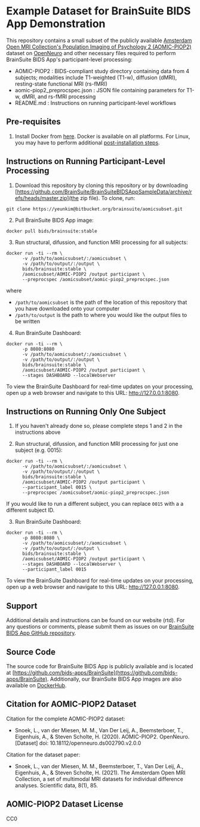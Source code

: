 # Example Dataset for BrainSuite BIDS App Demonstration #
This repository contains a small subset of the publicly available [Amsterdam Open MRI Collection's Population Imaging of Psychology 2 (AOMIC-PIOP2)](https://openneuro.org/datasets/ds002790/versions/2.0.0) dataset on [OpenNeuro](openneuro.org) and other necessary files required to perform BrainSuite BIDS App's participant-level processing:

* AOMIC-PIOP2 : BIDS-compliant study directory containing data from 4 subjects; modalities include T1-weighted (T1-w), diffusion (dMRI), resting-state functional MRI (rs-fMRI)
* aomic-piop2_preprocspec.json : JSON file containing parameters for T1-w, dMRI, and rs-fMRI processing
* README.md : Instructions on running participant-level workflows

## Pre-requisites ##
1. Install Docker from [here](https://docs.docker.com/install/). Docker is available on all platforms. For Linux, you may have to perform additional [post-installation steps](https://docs.docker.com/engine/install/linux-postinstall/).

## Instructions on Running Participant-Level Processing ##
1. Download this repository by cloning this repository or by downloading [https://github.com/BrainSuite/BrainSuiteBIDSAppSampleData/archive/refs/heads/master.zip](the zip file). To clone, run:
```
git clone https://yeunkim@bitbucket.org/brainsuite/aomicsubset.git
```

2. Pull BrainSuite BIDS App image:
```
docker pull bids/brainsuite:stable
```

3. Run structural, difussion, and function MRI processing for all subjects:
```
docker run -ti --rm \
      -v /path/to/aomicsubset/:/aomicsubset \
	  -v /path/to/output/:/output \
      bids/brainsuite:stable \
      /aomicsubset/AOMIC-PIOP2 /output participant \
	  --preprocspec /aomicsubset/aomic-piop2_preprocspec.json
``` 
where

* `/path/to/aomicsubset` is the path of the location of this repository that you have downloaded onto your computer
* `/path/to/output` is the path to where you would like the output files to be written

4. Run BrainSuite Dashboard:
```
docker run -ti --rm \
      -p 8080:8080
      -v /path/to/aomicsubset/:/aomicsubset \
      -v /path/to/output/:/output \
      bids/brainsuite:stable \
      /aomicsubset/AOMIC-PIOP2 /output participant \
	  --stages DASHBOARD --localWebserver
```
To view the BrainSuite Dashboard for real-time updates on your processing, open up a web browser and navigate to this URL: http://127.0.0.1:8080.

## Instructions on Running Only One Subject ##
1. If you haven't already done so, please complete steps 1 and 2 in the instructions above

2.  Run structural, difussion, and function MRI processing for just one subject (e.g. 0015):
```
docker run -ti --rm \
      -v /path/to/aomicsubset/:/aomicsubset \
	  -v /path/to/output/:/output \
      bids/brainsuite:stable \
      /aomicsubset/AOMIC-PIOP2 /output participant \ 
	  --participant_label 0015 \
	  --preprocspec /aomicsubset/aomic-piop2_preprocspec.json 
``` 
If you would like to run a different subject, you can replace `0015` with a a different subject ID.

3. Run BrainSuite Dashboard:
```
docker run -ti --rm \
      -p 8080:8080 \
      -v /path/to/aomicsubset/:/aomicsubset \
      -v /path/to/output/:/output \
      bids/brainsuite:stable \
      /aomicsubset/AOMIC-PIOP2 /output participant \
	  --stages DASHBOARD --localWebserver \
	  --participant_label 0015 
```
To view the BrainSuite Dashboard for real-time updates on your processing, open up a web browser and navigate to this URL: http://127.0.0.1:8080.

## Support ##
Additional details and instructions can be found on our website (rtd). For any questions or comments, please submit them as issues on our [BrainSuite BIDS App GitHub repository](https://github.com/bids-apps/BrainSuite).

## Source Code ##
The source code for BrainSuite BIDS App is publicly available and is located at [https://github.com/bids-apps/BrainSuite](https://github.com/bids-apps/BrainSuite). Additionally, our BrainSuite BIDS App images are also available on [DockerHub](https://hub.docker.com/r/bids/brainsuite/).

## Citation for AOMIC-PIOP2 Dataset ##
Citation for the complete AOMIC-PIOP2 dataset:
* Snoek, L., van der Miesen, M. M., Van Der Leij, A., Beemsterboer, T., Eigenhuis, A., & Steven Scholte, H. (2020). AOMIC-PIOP2. OpenNeuro. [Dataset] doi: 10.18112/openneuro.ds002790.v2.0.0

Citation for the dataset paper:
* Snoek, L., van der Miesen, M. M., Beemsterboer, T., Van Der Leij, A., Eigenhuis, A., & Steven Scholte, H. (2021). The Amsterdam Open MRI Collection, a set of multimodal MRI datasets for individual difference analyses. Scientific data, 8(1), 85.

## AOMIC-PIOP2 Dataset License ##
CC0
